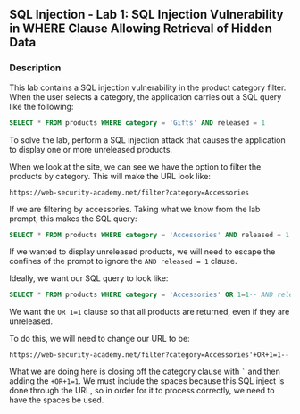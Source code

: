 ## SQL Injection - Lab 1: SQL Injection Vulnerability in WHERE Clause Allowing Retrieval of Hidden Data

### Description
This lab contains a SQL injection vulnerability in the product category filter. When the user selects a category, the application carries out a SQL query like the following:

```sql
SELECT * FROM products WHERE category = 'Gifts' AND released = 1
```

To solve the lab, perform a SQL injection attack that causes the application to display one or more unreleased products.

When we look at the site, we can see we have the option to filter the products by category. This will make the URL look like:

```
https://web-security-academy.net/filter?category=Accessories
```

If we are filtering by accessories. Taking what we know from the lab prompt, this makes the SQL query:

```sql
SELECT * FROM products WHERE category = 'Accessories' AND released = 1
```

If we wanted to display unreleased products, we will need to escape the confines of the prompt to ignore the `AND released = 1` clause.

Ideally, we want our SQL query to look like:

```sql
SELECT * FROM products WHERE category = 'Accessories' OR 1=1-- AND released = 1
```

We want the `OR 1=1` clause so that all products are returned, even if they are unreleased.

To do this, we will need to change our URL to be:

```
https://web-security-academy.net/filter?category=Accessories'+OR+1=1--
```

What we are doing here is closing off the category clause with `` ` `` and then adding the `+OR+1=1`. We must include the spaces because this SQL inject is done through the URL, so in order for it to process correctly, we need to have the spaces be used.